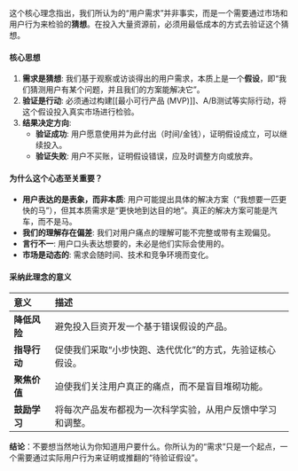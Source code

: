 
这个核心理念指出，我们所认为的“用户需求”并非事实，而是一个需要通过市场和用户行为来检验的**猜想**。在投入大量资源前，必须用最低成本的方式去验证这个猜想。

#### 核心思想

1.  **需求是猜想**: 我们基于观察或访谈得出的用户需求，本质上是一个**假设**，即“我们猜测用户有某个问题，并且我们的方案能解决它”。
2.  **验证是行动**: 必须通过构建[[最小可行产品 (MVP)]]、A/B测试等实际行动，将这个假设投入真实市场进行检验。
3.  **结果决定方向**:
    *   **验证成功**: 用户愿意使用并为此付出（时间/金钱），证明假设成立，可以继续投入。
    *   **验证失败**: 用户不买账，证明假设错误，应及时调整方向或放弃。

#### 为什么这个心态至关重要？

*   **用户表达的是表象，而非本质**: 用户可能提出具体的解决方案（“我想要一匹更快的马”），但其本质需求是“更快地到达目的地”。真正的解决方案可能是汽车，而不是马。
*   **我们的理解存在偏差**: 我们对用户痛点的理解可能不完整或带有主观偏见。
*   **言行不一**: 用户口头表达想要的，未必是他们实际会使用的。
*   **市场是动态的**: 需求会随时间、技术和竞争环境而变化。

#### 采纳此理念的意义

| 意义 | 描述 |
| :--- | :--- |
| **降低风险** | 避免投入巨资开发一个基于错误假设的产品。 |
| **指导行动** | 促使我们采取“小步快跑、迭代优化”的方式，先验证核心假设。 |
| **聚焦价值** | 迫使我们关注用户真正的痛点，而不是盲目堆砌功能。 |
| **鼓励学习** | 将每次产品发布都视为一次科学实验，从用户反馈中学习和调整。 |

**结论**：不要想当然地认为你知道用户要什么。你所认为的“需求”只是一个起点，一个需要通过实际用户行为来证明或推翻的“待验证假设”。